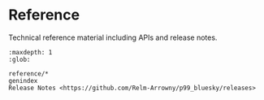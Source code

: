 # Reference

Technical reference material including APIs and release notes.

```{toctree}
:maxdepth: 1
:glob:

reference/*
genindex
Release Notes <https://github.com/Relm-Arrowny/p99_bluesky/releases>
```
